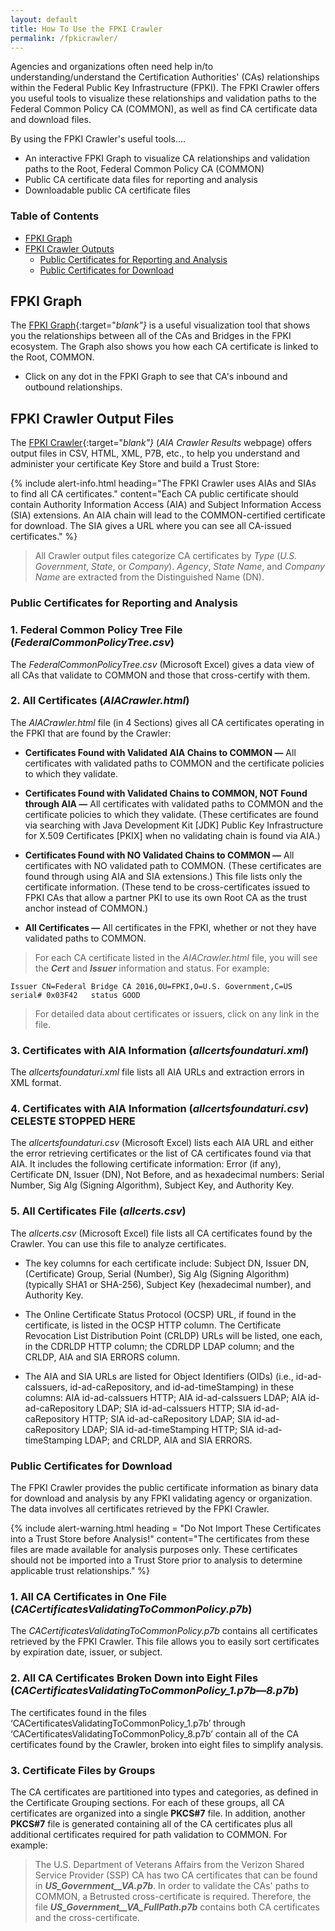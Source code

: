 ```yaml
---
layout: default 
title: How To Use the FPKI Crawler
permalink: /fpkicrawler/
---
```


Agencies and organizations often need help in/to understanding/understand the Certification Authorities' (CAs) relationships within the Federal Public Key Infrastructure (FPKI). The FPKI Crawler offers you useful tools to visualize these relationships and validation paths to the Federal Common Policy CA (COMMON), as well as find CA certificate data and download files.

By using the FPKI Crawler's useful tools....

* An interactive FPKI Graph to visualize CA relationships and validation paths to the Root, Federal Common Policy CA (COMMON) 
* Public CA certificate data files for reporting and analysis
* Downloadable public CA certificate files

### Table of Contents

* [FPKI Graph](#fpki-graph)
* [FPKI Crawler Outputs](#fpki-crawler-outputs)
  * [Public Certificates for Reporting and Analysis](#public-certificates-for-reporting-and-analysis)
  * [Public Certificates for Download](#public-certificates-for-download)

## FPKI Graph

The [FPKI Graph](https://fpki-graph.fpki-lab.gov/){:target="_blank"}_ is a useful visualization tool that shows you the relationships between all of the CAs and Bridges in the FPKI ecosystem. The Graph also shows you how each CA certificate is linked to the Root, COMMON.

* Click on any dot in the FPKI Graph to see that CA's inbound and outbound relationships. 

## FPKI Crawler Output Files

The [FPKI Crawler](https://fpki-graph.fpki-lab.gov/crawler/){:target="_blank"}_ (_AIA Crawler Results_ webpage) offers output files in CSV, HTML, XML, P7B, etc., to help you understand and administer your certificate Key Store and build a Trust Store: 

{% include alert-info.html heading="The FPKI Crawler uses AIAs and SIAs to find all CA certificates." content="Each CA public certificate should contain Authority Information Access (AIA) and Subject Information Access (SIA) extensions. An AIA chain will lead to the COMMON-certified certificate for download. The SIA gives a URL where you can see all CA-issued certificates." %} 

> All Crawler output files categorize CA certificates by _Type_ (_U.S. Government_, _State_, or _Company_). _Agency_, _State Name_, and _Company Name_ are extracted from the Distinguished Name (DN).

### Public Certificates for Reporting and Analysis

### 1. Federal Common Policy Tree File (_FederalCommonPolicyTree.csv_)

The _FederalCommonPolicyTree.csv_ (Microsoft Excel) gives a data view of all CAs that validate to COMMON and those that cross-certify with them. 

### 2. All Certificates (_AIACrawler.html_)

The _AIACrawler.html_ file (in 4 Sections) gives all CA certificates operating in the FPKI that are found by the Crawler:

* **Certificates Found with Validated AIA Chains to COMMON &mdash;** All certificates with validated paths to COMMON and the certificate policies to which they validate.<!--Does this mean: "the certificates policies to which they validate" if NOT COMMON?--> 

* **Certificates Found with Validated Chains to COMMON, NOT Found through AIA &mdash;** All certificates with validated paths to COMMON and the certificate policies to which they validate. (These certificates are found via searching with Java Development Kit [JDK] Public Key Infrastructure for X.509 Certificates [PKIX] when no validating chain is found via AIA.)   

* **Certificates Found with NO Validated Chains to COMMON &mdash;** All certificates with NO validated path to COMMON. (These certificates are found through using AIA and SIA extensions.) This file lists only the certificate information. (These tend to be cross-certificates issued to FPKI CAs<!--CAs?--> that allow a partner PKI to use its own Root CA as the trust anchor instead of COMMON.)

* **All Certificates &mdash;** All certificates in the FPKI, whether or not they have validated paths to COMMON. 

> For each CA certificate listed in the _AIACrawler.html_ file, you will see the **_Cert_** and **_Issuer_** information and status.  For example:

   ```
  Issuer CN=Federal Bridge CA 2016,OU=FPKI,O=U.S. Government,C=US serial# 0x03F42   status GOOD
   ```
> For detailed data about certificates or issuers, click on any link in the file.

### 3. Certificates with AIA Information (_allcertsfoundaturi.xml_)

The _allcertsfoundaturi.xml_ file lists all AIA URLs and extraction errors in XML format.

### 4. Certificates with AIA Information (_allcertsfoundaturi.csv_) **CELESTE STOPPED HERE**

The _allcertsfoundaturi.csv_ (Microsoft Excel) lists each AIA URL and either the error retrieving certificates or the list of CA certificates found via that AIA. It includes the following certificate information: Error (if any), Certificate DN, Issuer (DN), Not Before, and as hexadecimal numbers: Serial Number, Sig Alg (Signing Algorithm), Subject Key, and Authority Key.

### 5. All Certificates File (_allcerts.csv_)

The _allcerts.csv_ (Microsoft Excel) file lists all CA certificates found by the Crawler. You can use this file to analyze certificates. 

* The key columns for each certificate include:  Subject DN, Issuer DN, (Certificate) Group, Serial (Number), Sig Alg (Signing Algorithm) (typically SHA1 or SHA-256), Subject Key (hexadecimal number), and Authority Key.

* The Online Certificate Status Protocol (OCSP) URL, if found in the certificate, is listed in the OCSP HTTP column. The Certificate Revocation List Distribution Point (CRLDP) URLs will be listed, one each, in the CDRLDP HTTP column; the CDRLDP LDAP column; and the CRLDP, AIA and SIA ERRORS column.

* The AIA and SIA URLs are listed for Object Identifiers (OIDs) (i.e., id-ad-caIssuers, id-ad-caRepository, and id-ad-timeStamping) in these columns:  AIA id-ad-caIssuers HTTP; AIA id-ad-caIssuers LDAP; AIA id-ad-caRepository LDAP; SIA id-ad-caIssuers HTTP; SIA id-ad-caRepository HTTP; SIA id-ad-caRepository LDAP; SIA id-ad-caRepository LDAP; SIA id-ad-timeStamping HTTP; SIA id-ad-timeStamping LDAP; and CRLDP, AIA and SIA ERRORS. 

### Public Certificates for Download

The FPKI Crawler provides the public certificate information as binary data for download and analysis by any FPKI validating agency or organization. The data involves all certificates retrieved by the FPKI Crawler.

<!--This will be an alert warning box on the IDM.gov webpage.-->
{% include alert-warning.html heading = "Do Not Import These Certificates into a Trust Store before Analysis!" content="The certificates from these files are made available for analysis purposes only. These certificates should not be imported into a Trust Store prior to analysis to determine applicable trust relationships." %}

### 1. All CA Certificates in One File (_CACertificatesValidatingToCommonPolicy.p7b_)

The _CACertificatesValidatingToCommonPolicy.p7b_ contains all certificates retrieved by the FPKI Crawler. This file allows you to easily sort certificates by expiration date, issuer, or subject. 

### 2. All CA Certificates Broken Down into Eight Files (_CACertificatesValidatingToCommonPolicy_1.p7b_&mdash;_8.p7b_)

The certificates found in the files ‘CACertificatesValidatingToCommonPolicy_1.p7b’ through ‘CACertificatesValidatingToCommonPolicy_8.p7b’ contain all of the CA certificates found by the Crawler, broken into eight files to simplify analysis.<!--Will user be analyzing certificate download files?-->

### 3. Certificate Files by Groups <!--Define "Groups"-->

The CA certificates are partitioned into types <!--As in "Type" described FPKI Crawler Output Files section? What is this referencing?-->and categories<!--Do you mean the "All Certificates (_AIACrawler.html_)" section?-->, as defined in the Certificate Grouping sections<!--What section is this referencing?-->. For each of these groups<!--Types and Categories?-->, all CA certificates are organized into a single **PKCS#7** file. In addition, another **PKCS#7** file is generated containing all of the CA certificates plus all additional certificates required for path validation to COMMON. For example:

> The U.S. Department of Veterans Affairs from the <!--"issued by"? "from the" doesn't sound right-->Verizon Shared Service Provider (SSP) CA has two CA certificates that can be found in **_US_Government__VA.p7b_**. In order to validate the CAs' paths to COMMON, a Betrusted cross-certificate is required. Therefore, the file **_US_Government__VA_FullPath.p7b_** contains both CA certificates and the cross-certificate.
